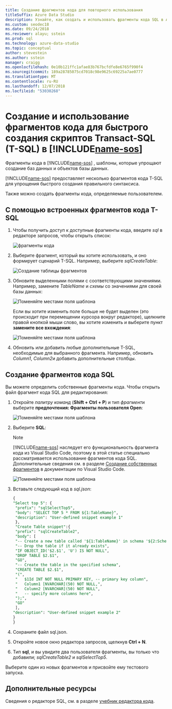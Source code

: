 ```yaml
---
title: Создание фрагментов кода для повторного использования
titleSuffix: Azure Data Studio
description: Узнайте, как создать и использовать фрагменты кода SQL в Azure Data Studio
ms.custom: seodec18
ms.date: 09/24/2018
ms.reviewer: alayu; sstein
ms.prod: sql
ms.technology: azure-data-studio
ms.topic: conceptual
author: stevestein
ms.author: sstein
manager: craigg
ms.openlocfilehash: 0e10b121ffc1afae83b767bcfdfe8e6765f990f4
ms.sourcegitcommit: 189a28785075cd7018c98e9625c69225a7ae0777
ms.translationtype: MT
ms.contentlocale: ru-RU
ms.lasthandoff: 12/07/2018
ms.locfileid: "53030268"
---
```

# <a name="create-and-use-code-snippets-to-quickly-create-transact-sql-t-sql-scripts-in-includename-sosincludesname-sos-shortmd"></a>Создание и использование фрагментов кода для быстрого создания скриптов Transact-SQL (T-SQL) в [!INCLUDE[name-sos](../includes/name-sos-short.md)]

Фрагменты кода в [!INCLUDE[name-sos](../includes/name-sos-short.md)] , шаблоны, которые упрощают создание баз данных и объектов базы данных. 

[!INCLUDE[name-sos](../includes/name-sos-short.md)] предоставляет несколько фрагментов кода T-SQL для упрощения быстрого создания правильного синтаксиса. 

Также можно создать фрагменты кода, определяемые пользователем.

## <a name="using-built-in-t-sql-code-snippets"></a>С помощью встроенных фрагментов кода T-SQL

1. Чтобы получить доступ к доступные фрагменты кода, введите *sql* в редакторе запросов, чтобы открыть список:

   ![фрагменты кода](media/code-snippets/sql-snippets.png)

1. Выберите фрагмент, который вы хотите использовать, и оно формирует сценарий T-SQL. Например, выберите *sqlCreateTable*:

   ![Создание таблицы фрагментов](media/code-snippets/create-table.png)

1. Обновите выделенными полями с соответствующими значениями. Например, замените *TableName* и *схемы* со значениями для своей базы данных:

   ![Поменяйте местами поля шаблона](media/code-snippets/table-from-snippet.png)

   Если вы хотите изменить поле больше не будет выделен (это происходит при перемещении курсора вокруг редакторе), щелкните правой кнопкой мыши слово, вы хотите изменить и выберите пункт **замените все вхождения**:

   ![Поменяйте местами поля шаблона](media/code-snippets/change-all.png)

1. Обновить или добавить любые дополнительные T-SQL, необходимые для выбранного фрагмента. Например, обновить *Column1*, *Column2*и добавить дополнительные столбцы.


 
## <a name="creating-sql-code-snippets"></a>Создание фрагментов кода SQL 

Вы можете определить собственные фрагменты кода. Чтобы открыть файл фрагмент кода SQL для редактирования:

1. Откройте *палитру команд* (**Shift + Ctrl + P**) и тип *фрагмент*и выберите **предпочтения: Фрагменты пользователя Open**:

   ![Поменяйте местами поля шаблона](media/code-snippets/user-snippets.png)

1. Выберите **SQL**:

   > [!NOTE]
   > [!INCLUDE[name-sos](../includes/name-sos-short.md)] наследует его функциональность фрагмента кода из Visual Studio Code, поэтому в этой статье специально рассматривается использование фрагментов кода SQL. Дополнительные сведения см. в разделе [Создание собственных фрагментов](https://code.visualstudio.com/docs/editor/userdefinedsnippets) в документации по Visual Studio Code. 

   ![Поменяйте местами поля шаблона](media/code-snippets/select-sql.png)

1. Вставьте следующий код в *sql.json*:

   ```sql
   {
   "Select top 5": {
    "prefix": "sqlSelectTop5",
    "body": "SELECT TOP 5 * FROM ${1:TableName}",
    "description": "User-defined snippet example 1"
    },
    "Create Table snippet":{
    "prefix": "sqlCreateTable2",
    "body": [
    "-- Create a new table called '${1:TableName}' in schema '${2:SchemaName}'",
    "-- Drop the table if it already exists",
    "IF OBJECT_ID('$2.$1', 'U') IS NOT NULL",
    "DROP TABLE $2.$1",
    "GO",
    "-- Create the table in the specified schema",
    "CREATE TABLE $2.$1",
    "(",
    "   $1Id INT NOT NULL PRIMARY KEY, -- primary key column",
    "   Column1 [NVARCHAR](50) NOT NULL,",
    "   Column2 [NVARCHAR](50) NOT NULL",
    "   -- specify more columns here",
    ");",
    "GO"
    ],
   "description": "User-defined snippet example 2"
   }
   }
   ```

1. Сохраните файл sql.json.
1. Откройте новое окно редактора запросов, щелкнув **Ctrl + N**.
2. Тип **sql**, и вы увидите два пользователя фрагменты, вы только что добавили; *sqlCreateTable2* и *sqlSelectTop5*.

Выберите один из новых фрагментов и присвойте ему тестового запуска.


## <a name="additional-resources"></a>Дополнительные ресурсы

Сведения о редакторе SQL, см. в разделе [учебник редактора кода](tutorial-sql-editor.md).
